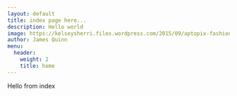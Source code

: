 ```yaml
---
layout: default
title: index page here...
description: Hello world
image: https://kelseysherri.files.wordpress.com/2015/09/aptopix-fashion-theyskens-theory-fall-2012-backstage.jpg
author: James Quinn
menu:
  header:
    weight: 2
    title: home
---
```

Hello from index
